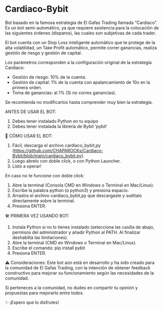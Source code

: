 # Cardiaco-Bybit
 
Bot basado en la famosa estrategia de El Gafas Trading llamada “Cardiaco”.
Es un bot semi-automático, ya que requiere asistencia para la colocación de las siguientes órdenes (disparos), las cuales son subjetivas de cada trader.

El bot cuenta con un Stop Loss inteligente automático que te protege de la alta volatilidad, un Take Profit automático, permite correr ganancias, realiza gestión de riesgo y gestión de capital.

Los parámetros corresponden a la configuración original de la estrategia Cardiaco:
- Gestión de riesgo: 10% de la cuenta.
- Gestión de capital: 1% de la cuenta con apalancamiento de 10x en la primera orden.
- Toma de ganancias: al 1% (Si no corres ganancias).
  
Se recomienda no modificarlos hasta comprender muy bien la estrategia.

ANTES DE USAR EL BOT:
1. Debes tener instalado Python en tu equipo
2. Debes tener instalada la librería de Bybit 'pybit'

🚀 CÓMO USAR EL BOT:
1. Fácil, descarga el archivo cardiaco_bybit,py (https://github.com/CHAPAROCKs/Cardiaco-Bybit/blob/main/cardiaco_bybit.py).
2. Luego abrelo con doble click, o con Python Launcher.
3. Listo a operar!

En caso no te funcione con doble click:
1. Abre la terminal (Consola CMD en Windows o Terminal en Mac/Linux).
2. Escribe la palabra python (o python3) y presiona espacio.
3. Arrastra el archivo cardiaco_bybit,py que descargaste y suéltalo directamente sobre la terminal.
4. Presiona ENTER.

🛠 PRIMERA VEZ USANDO BOT:
1. Instala Python si no lo tienes instalado (selecciona las casilla de abajo, permisos del administrador y añadir Python al PATH. Al finalizar deshabilta las limitaciones).
2. Abre la terminal (CMD en Windows o Terminal en Mac/Linux).
3. Escribe el comando: pip install pybit
4. Presiona ENTER.

⚠️ Consideraciones:
Este bot aún está en desarrollo y ha sido creado para la comunidad de El Gafas Trading, con la intención de obtener feedback constructivo para mejorar su funcionamiento según las necesidades de la comunidad.

Si perteneces a la comunidad, no dudes en compartir tu opinión y propuestas para mejorarlo entre todos.

✨ ¡Espero que lo disfrutes!
